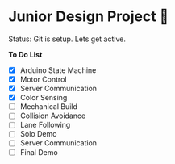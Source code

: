 # Junior Design Project 🥶

Status: Git is setup. Lets get active.

**To Do List**
- [x] Arduino State Machine
- [x] Motor Control
- [x] Server Communication
- [x] Color Sensing
- [ ] Mechanical Build
- [ ] Collision Avoidance
- [ ] Lane Following
- [ ] Solo Demo
- [ ] Server Communication
- [ ] Final Demo
